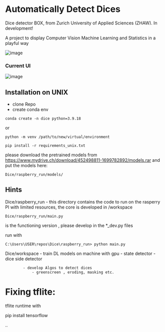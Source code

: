 # Automatically Detect Dices 

 Dice detector BOX, from Zurich University of Applied Sciences (ZHAW).
 In development!

A project to display Computer Vision Machine Learning and Statistics in a playful way 




![image](https://github.com/buehlpa/Dice/assets/64488738/b20d99c2-2590-46f0-9bd2-69ab2900fd22)


### Current UI

![image](https://github.com/buehlpa/Dice/assets/64488738/fd4a8571-5fa6-4f02-b250-deed9eec609a)



## Installation on UNIX

- clone Repo
- create conda env 

```
conda create -n dice python=3.9.18
```
or
```
python -m venv /path/to/new/virtual/environment
```

```
pip install -r requirements_unix.txt
```


please download the pretrained models from https://www.mydrive.ch/download/452498811-1699782892/models.rar and put the models here:
```
Dice/raspberry_run/models/
```


## Hints
Dice/raspberry_run  - this directory contains the code to run on the rasperry PI with limited resources, the core is developed in /workspace 

```
Dice/raspberry_run/main.py 
```           
is the functioning version , please develop in the *_dev.py files

run with 
```
C:\Users\USER\repos\Dice\raspberry_run> python main.py
```     



Dice/workspace  - train DL models  on machine with gpu 
                - state detector
                - dice side detector 

            - develop Algos to detect dices 
                - greenscreen , eroding, masking etc. 
                
                
                
                
# Fixing tflite:

tflite runtime with

pip install tensorflow

..
